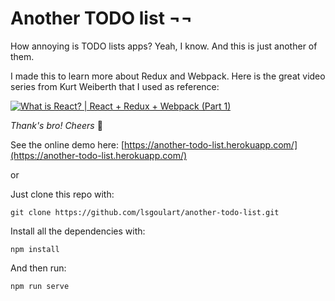 # Another TODO list ¬¬

How annoying is TODO lists apps? Yeah, I know. And this is just another of them.

I made this to learn more about Redux and Webpack.
Here is the great video series from Kurt Weiberth that I used as reference:

[![What is React? | React + Redux + Webpack (Part 1)](http://img.youtube.com/vi/fZKaq623y38/0.jpg)](http://www.youtube.com/watch?v=fZKaq623y38&index=1&list=PLQDnxXqV213JJFtDaG0aE9vqvp6Wm7nBg)

_Thank's bro! Cheers_ :beers:


See the online demo here: [https://another-todo-list.herokuapp.com/](https://another-todo-list.herokuapp.com/)


or


Just clone this repo with:

`git clone https://github.com/lsgoulart/another-todo-list.git`


Install all the dependencies with:

`npm install`


And then run:

`npm run serve`
